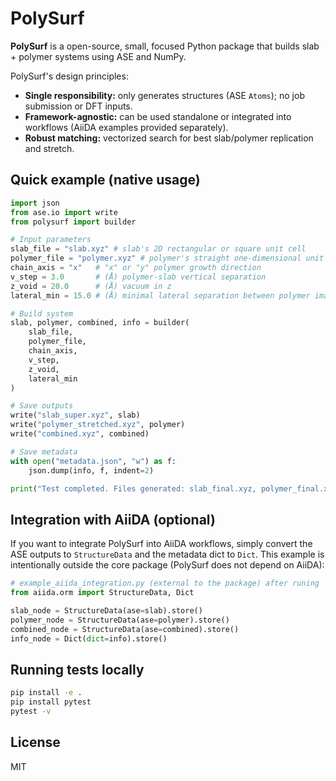 # PolySurf

**PolySurf** is a open-source, small, focused Python package that builds slab + polymer systems using ASE and NumPy.

PolySurf's design principles:
- **Single responsibility:** only generates structures (ASE `Atoms`); no job submission or DFT inputs.
- **Framework-agnostic:** can be used standalone or integrated into workflows (AiiDA examples provided separately).
- **Robust matching:** vectorized search for best slab/polymer replication and stretch.

## Quick example (native usage)

```python
import json
from ase.io import write
from polysurf import builder

# Input parameters
slab_file = "slab.xyz" # slab's 2D rectangular or square unit cell
polymer_file = "polymer.xyz" # polymer's straight one-dimensional unit cell
chain_axis = "x"   # "x" or "y" polymer growth direction
v_step = 3.0       # (Å) polymer-slab vertical separation
z_void = 20.0      # (Å) vacuum in z
lateral_min = 15.0 # (Å) minimal lateral separation between polymer images

# Build system
slab, polymer, combined, info = builder(
    slab_file,
    polymer_file,
    chain_axis,
    v_step,
    z_void,
    lateral_min
)

# Save outputs
write("slab_super.xyz", slab)
write("polymer_stretched.xyz", polymer)
write("combined.xyz", combined)

# Save metadata
with open("metadata.json", "w") as f:
    json.dump(info, f, indent=2)

print("Test completed. Files generated: slab_final.xyz, polymer_final.xyz, combined.xyz, metadata.json")
```

## Integration with AiiDA (optional)

If you want to integrate PolySurf into AiiDA workflows, simply convert the ASE outputs to `StructureData` and the metadata dict to `Dict`. This example is intentionally outside the core package (PolySurf does not depend on AiiDA):

```python
# example_aiida_integration.py (external to the package) after runing 'Quick example (native usage)'
from aiida.orm import StructureData, Dict

slab_node = StructureData(ase=slab).store()
polymer_node = StructureData(ase=polymer).store()
combined_node = StructureData(ase=combined).store()
info_node = Dict(dict=info).store()
```

## Running tests locally

```bash
pip install -e .
pip install pytest
pytest -v
```

## License

MIT
